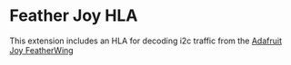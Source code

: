 # Feather Joy HLA

This extension includes an HLA for decoding i2c traffic from the [Adafruit Joy FeatherWing](https://www.adafruit.com/product/3632)
